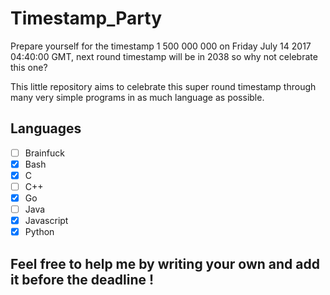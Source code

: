 # Timestamp_Party
Prepare yourself for the timestamp 1 500 000 000 on Friday July 14 2017 04:40:00 GMT, next round timestamp will be in 2038 so why not celebrate this one?

This little repository aims to celebrate this super round timestamp through many very simple programs in as much language as possible.

## Languages
- [ ] Brainfuck
- [x] Bash
- [x] C
- [ ] C++
- [x] Go
- [ ] Java
- [x] Javascript
- [x] Python

## Feel free to help me by writing your own and add it before the deadline !
